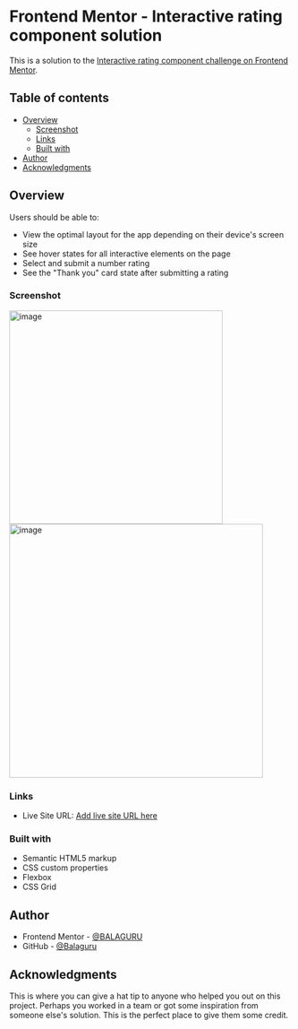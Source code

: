  # Frontend Mentor - Interactive rating component solution

This is a solution to the [Interactive rating component challenge on Frontend Mentor](https://www.frontendmentor.io/challenges/interactive-rating-component-koxpeBUmI). 

## Table of contents

- [Overview](#overview)
  - [Screenshot](#screenshot)
  - [Links](#links)
  - [Built with](#built-with)
- [Author](#author)
- [Acknowledgments](#acknowledgments)

## Overview
Users should be able to:

- View the optimal layout for the app depending on their device's screen size
- See hover states for all interactive elements on the page
- Select and submit a number rating
- See the "Thank you" card state after submitting a rating

### Screenshot

<img width="381" alt="image" src="https://user-images.githubusercontent.com/75660556/179502821-28ba910d-df14-4246-ad49-5e6429160ac4.png">
<img width="453" alt="image" src="https://user-images.githubusercontent.com/75660556/179501305-6d0d4cf8-4a61-4c84-964d-68add8845be4.png">

### Links

- Live Site URL: [Add live site URL here](https://your-live-site-url.com)

### Built with

- Semantic HTML5 markup
- CSS custom properties
- Flexbox
- CSS Grid

## Author

- Frontend Mentor - [@BALAGURU](https://www.frontendmentor.io/profile/Balagurusiva)
- GitHub - [@Balaguru](https://www.github.com/Balagurusiva)

## Acknowledgments

This is where you can give a hat tip to anyone who helped you out on this project. Perhaps you worked in a team or got some inspiration from someone else's solution. This is the perfect place to give them some credit.
